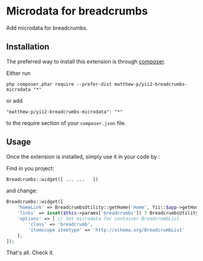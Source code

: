 Microdata for breadcrumbs
=========================
Add microdata for breadcrumbs.

Installation
------------

The preferred way to install this extension is through [composer](http://getcomposer.org/download/).

Either run

```
php composer.phar require --prefer-dist matthew-p/yii2-breadcrumbs-microdata "*"
```

or add

```
"matthew-p/yii2-breadcrumbs-microdata": "*"
```

to the require section of your `composer.json` file.


Usage
-----

Once the extension is installed, simply use it in your code by  :

Find in you project:
```php
Breadcrumbs::widget([ ... ...   ])
```

and change:

```php
Breadcrumbs::widget([     
    'homeLink' => BreadcrumbsUtility::getHome('Home', Yii::$app->getHomeUrl()), // Link home page with microdata
    'links' => isset($this->params['breadcrumbs']) ? BreadcrumbsUtility::UseMicroData($this->params['breadcrumbs']) : [], // Get other links with microdata    
    'options' => [ // Set microdata for container BreadcrumbList         
        'class' => 'breadcrumb',         
        'itemscope itemtype' => 'http://schema.org/BreadcrumbList'     
    ], 
]);
```

That's all. Check it.